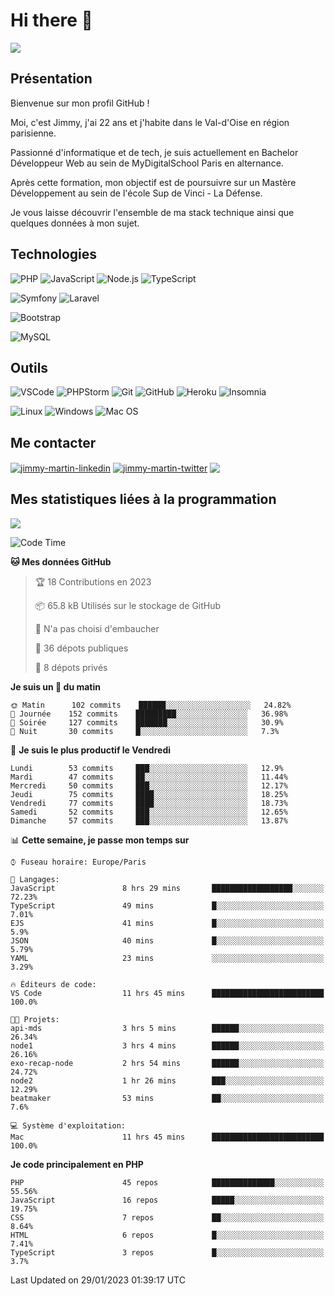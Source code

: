# Hi there 👋

![](https://komarev.com/ghpvc/?username=jimmy-martin&color=1a1b27)

<!--
**jimmy-martin/jimmy-martin** is a ✨ _special_ ✨ repository because its `README.md` (this file) appears on your GitHub profile.

Here are some ideas to get you started:

- 🔭 I’m currently working on ...
- 🌱 I’m currently learning ...
- 👯 I’m looking to collaborate on ...
- 🤔 I’m looking for help with ...
- 💬 Ask me about ...
- 📫 How to reach me: ...
- 😄 Pronouns: ...
- ⚡ Fun fact: ...
-->

## Présentation

Bienvenue sur mon profil GitHub !

Moi, c'est Jimmy, j'ai 22 ans et j'habite dans le Val-d'Oise en région parisienne.

Passionné d'informatique et de tech, je suis actuellement en Bachelor Développeur Web au sein de MyDigitalSchool Paris en alternance.

Après cette formation, mon objectif est de poursuivre sur un Mastère Développement au sein de l'école Sup de Vinci - La Défense.

Je vous laisse découvrir l'ensemble de ma stack technique ainsi que quelques données à mon sujet.

## Technologies

<div>

![PHP](https://img.shields.io/badge/PHP-777BB4?style=for-the-badge&logo=php&logoColor=white) ![JavaScript](https://img.shields.io/badge/JavaScript-F7DF1E?style=for-the-badge&logo=javascript&logoColor=black) ![Node.js](https://img.shields.io/badge/Node.js-43853D?style=for-the-badge&logo=node.js&logoColor=white) ![TypeScript](https://img.shields.io/badge/TypeScript-007ACC?style=for-the-badge&logo=typescript&logoColor=white)

</div>
<div>

![Symfony](https://img.shields.io/badge/Symfony-092E20?style=for-the-badge&logo=symfony&logoColor=white) ![Laravel](https://img.shields.io/badge/Laravel-FF2D20?style=for-the-badge&logo=laravel&logoColor=white)

</div>
<div>

![Bootstrap](https://img.shields.io/badge/Bootstrap-563D7C?style=for-the-badge&logo=bootstrap&logoColor=white)

</div>
<div>

![MySQL](https://img.shields.io/badge/MySQL-4479A1?style=for-the-badge&logo=mysql&logoColor=white)

</div>

## Outils

![VSCode](https://img.shields.io/badge/VSCode-007ACC?style=for-the-badge&logo=visual-studio-code&logoColor=white)
![PHPStorm](http://img.shields.io/badge/-PHPStorm-181717?style=for-the-badge&logo=phpstorm&logoColor=white)
![Git](https://img.shields.io/badge/Git-E44C30?style=for-the-badge&logo=git&logoColor=white)
![GitHub](https://img.shields.io/badge/GitHub-100000?style=for-the-badge&logo=github&logoColor=white)
![Heroku](https://img.shields.io/badge/Heroku-6762a6?style=for-the-badge&logo=heroku&logoColor=white)
![Insomnia](https://img.shields.io/badge/Insomnia-5600cd?style=for-the-badge&logo=insomnia&logoColor=white)

![Linux](https://img.shields.io/badge/Linux-FCC624?style=for-the-badge&logo=linux&logoColor=white)
![Windows](https://img.shields.io/badge/Windows-0078D6?style=for-the-badge&logo=windows&logoColor=white)
![Mac OS](https://img.shields.io/badge/mac%20os-000000?style=for-the-badge&logo=apple&logoColor=white)

## Me contacter

<p>
<a href="https://www.linkedin.com/in/jimmy-martin-dev/" target="blank"><img align="center" src="https://img.shields.io/badge/-LinkedIn-0077B5?style=for-the-badge&logo=Linkedin&logoColor=white&link=https://www.linkedin.com/in/jimmy-martin-dev/" alt="jimmy-martin-linkedin"/></a>
<a href="https://twitter.com/jimmydev_" target="blank"><img align="center" src="https://img.shields.io/badge/-Twitter-1DA1F2?style=for-the-badge&logo=Twitter&logoColor=white&link=https://twitter.com/jimmydev_" alt="jimmy-martin-twitter"/></a>
 <a href="mailto:jimmy.martin952@gmail.com" target="blank"><img align="center" src="https://img.shields.io/badge/gmail-D14836?style=for-the-badge&logo=gmail&logoColor=white" /></a>
</p>

## Mes statistiques liées à la programmation

<a href="https://github-readme-stats.vercel.app/api/top-langs/?username=jimmy-martin&layout=compact">
  <img align="center" src="https://github-readme-stats.vercel.app/api/top-langs/?username=jimmy-martin&layout=compact"/>
</a>



<!--START_SECTION:waka-->
![Code Time](http://img.shields.io/badge/Code%20Time-1%2C443%20hrs%2042%20mins-blue)

**🐱 Mes données GitHub** 

> 🏆 18 Contributions en 2023
 > 
> 📦 65.8 kB Utilisés sur le stockage de GitHub 
 > 
> 🚫 N'a pas choisi d'embaucher
 > 
> 📜 36 dépots publiques 
 > 
> 🔑 8 dépots privés  
 > 
**Je suis un 🐤 du matin** 

```text
🌞 Matin      102 commits    ██████░░░░░░░░░░░░░░░░░░░   24.82% 
🌆 Journée    152 commits    █████████░░░░░░░░░░░░░░░░   36.98% 
🌃 Soirée     127 commits    ███████░░░░░░░░░░░░░░░░░░   30.9% 
🌙 Nuit       30 commits     █░░░░░░░░░░░░░░░░░░░░░░░░   7.3%

```
📅 **Je suis le plus productif le Vendredi** 

```text
Lundi        53 commits     ███░░░░░░░░░░░░░░░░░░░░░░   12.9% 
Mardi        47 commits     ██░░░░░░░░░░░░░░░░░░░░░░░   11.44% 
Mercredi     50 commits     ███░░░░░░░░░░░░░░░░░░░░░░   12.17% 
Jeudi        75 commits     ████░░░░░░░░░░░░░░░░░░░░░   18.25% 
Vendredi     77 commits     ████░░░░░░░░░░░░░░░░░░░░░   18.73% 
Samedi       52 commits     ███░░░░░░░░░░░░░░░░░░░░░░   12.65% 
Dimanche     57 commits     ███░░░░░░░░░░░░░░░░░░░░░░   13.87%

```


📊 **Cette semaine, je passe mon temps sur** 

```text
⌚︎ Fuseau horaire: Europe/Paris

💬 Langages: 
JavaScript               8 hrs 29 mins       ██████████████████░░░░░░░   72.23% 
TypeScript               49 mins             █░░░░░░░░░░░░░░░░░░░░░░░░   7.01% 
EJS                      41 mins             █░░░░░░░░░░░░░░░░░░░░░░░░   5.9% 
JSON                     40 mins             █░░░░░░░░░░░░░░░░░░░░░░░░   5.79% 
YAML                     23 mins             ░░░░░░░░░░░░░░░░░░░░░░░░░   3.29%

🔥 Éditeurs de code: 
VS Code                  11 hrs 45 mins      █████████████████████████   100.0%

🐱‍💻 Projets: 
api-mds                  3 hrs 5 mins        ██████░░░░░░░░░░░░░░░░░░░   26.34% 
node1                    3 hrs 4 mins        ██████░░░░░░░░░░░░░░░░░░░   26.16% 
exo-recap-node           2 hrs 54 mins       ██████░░░░░░░░░░░░░░░░░░░   24.72% 
node2                    1 hr 26 mins        ███░░░░░░░░░░░░░░░░░░░░░░   12.29% 
beatmaker                53 mins             ██░░░░░░░░░░░░░░░░░░░░░░░   7.6%

💻 Système d'exploitation: 
Mac                      11 hrs 45 mins      █████████████████████████   100.0%

```

**Je code principalement en PHP** 

```text
PHP                      45 repos            ██████████████░░░░░░░░░░░   55.56% 
JavaScript               16 repos            █████░░░░░░░░░░░░░░░░░░░░   19.75% 
CSS                      7 repos             ██░░░░░░░░░░░░░░░░░░░░░░░   8.64% 
HTML                     6 repos             █░░░░░░░░░░░░░░░░░░░░░░░░   7.41% 
TypeScript               3 repos             █░░░░░░░░░░░░░░░░░░░░░░░░   3.7%

```



 Last Updated on 29/01/2023 01:39:17 UTC
<!--END_SECTION:waka-->


